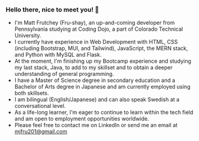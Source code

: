 ### Hello there, nice to meet you! 👋
- I'm Matt Frutchey (Fru-shay), an up-and-coming developer from Pennsylvania studying at Coding Dojo, a part of Colorado Technical University.
- I currently have experience in Web Development with HTML, CSS (including Bootstrap, MUI, and Tailwind), JavaScript, the MERN stack, and Python with MySQL and Flask.
- At the moment, I'm finishing up my Bootcamp experience and studying my last stack, Java, to add to my skillset and to obtain a deeper understanding of general programming.
- I have a Master of Science degree in secondary education and a Bachelor of Arts degree in Japanese and am currently employed using both skillsets.
- I am bilingual (English/Japanese) and can also speak Swedish at a conversational level.
- As a life-long learner, I'm eager to continue to learn within the tech field and am open to employment opportunities worldwide.
- Please feel free to contact me on LinkedIn or send me an email at mjfru201@gmail.com
<!--
**mjfru/mjfru** is a ✨ _special_ ✨ repository because its `README.md` (this file) appears on your GitHub profile.

Here are some ideas to get you started:

- 🔭 I’m currently working on ...
- 🌱 I’m currently learning ...
- 👯 I’m looking to collaborate on ...
- 🤔 I’m looking for help with ...
- 💬 Ask me about ...
- 📫 How to reach me: ...
- 😄 Pronouns: ...
- ⚡ Fun fact: ...
-->
